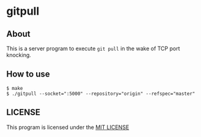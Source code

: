# gitpull

## About
This is a server program to execute `git pull` in the wake of TCP port knocking.

## How to use
```shell
$ make
$ ./gitpull --socket=":5000" --repository="origin" --refspec="master"
```

## LICENSE
This program is licensed under the [MIT LICENSE](http://yosida95.mit-license.org/)
